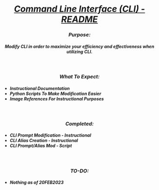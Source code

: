 <!-- Title -->
<head>
    <h1 align="center"><b><u><i>
        Command Line Interface (CLI) - README
    </h1></b></u></i>
</head>





<!-- Purpose -->
<head>
    <h3 align="center"><b><i>
        Purpose:
    </h3></b></i>
</head>
<h5 align="center">
Modify CLI in order to maximize your efficiency
and effectiveness when utilizing CLI.
</h5>
<br>





<!-- What To Expect -->
<head>
    <h3 align="center"><b><i>
        What To Expect:
    </h3></b></i>
</head>
<ul>
    <h5>
        <li>Instructional Documentation</li>
        <li>Python Scripts To Make Modification Easier</li>
        <li>Image References For Instructional Purposes</li>
    </h5>
</ul>
<br>




<!-- Completed -->
<head>
    <h3 align="center"><b><i>
        Completed:
    </h3></b></i>
</head>
<ul>
    <h5>
        <li>CLI Prompt Modification - Instructional</li>
        <li>CLI Alias Creation - Instructional</li>
        <li>CLI Prompt/Alias Mod - Script</li>
    </h5>
</ul>
<br>





<!-- TO-DO -->
<head>
    <h3 align="center"><b><i>
        TO-DO:
    </h3>
</head>
<ul>
    <h5>
        <li>Nothing as of 20FEB2023</li>
    </h5>
</ul>
<br><br>
